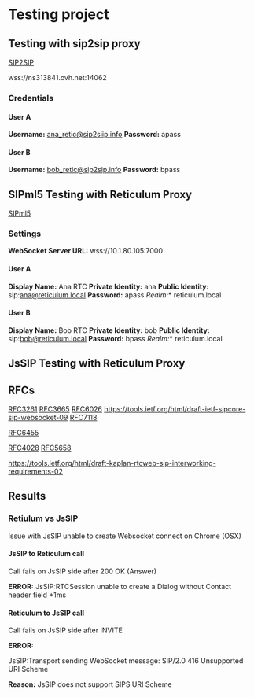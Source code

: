 # Testing project

## Testing with sip2sip proxy

[SIP2SIP](https://mdns.sipthor.net/register_sip_account.phtml)

wss://ns313841.ovh.net:14062

### Credentials

#### User A

**Username:** ana_retic@sip2siip.info
**Password:** apass

#### User B

**Username:** bob_retic@sip2sip.info
**Password:** bpass

## SIPml5 Testing with Reticulum Proxy

[SIPml5](https://www.doubango.org/sipml5/call.htm?svn=250#)

### Settings

**WebSocket Server URL:** wss://10.1.80.105:7000

#### User A

**Display Name:** Ana RTC
**Private Identity:** ana
**Public Identity:** sip:ana@reticulum.local
**Password:** apass
**Realm*:** reticulum.local

#### User B

**Display Name:** Bob RTC
**Private Identity:** bob
**Public Identity:** sip:bob@reticulum.local
**Password:** bpass
**Realm*:** reticulum.local


## JsSIP Testing with Reticulum Proxy

## RFCs

[RFC3261](https://tools.ietf.org/html/rfc3261)
[RFC3665](https://tools.ietf.org/html/rfc3665)
[RFC6026](https://tools.ietf.org/html/rfc6026)
https://tools.ietf.org/html/draft-ietf-sipcore-sip-websocket-09
[RFC7118](https://tools.ietf.org/html/rfc7118)

[RFC6455](http://tools.ietf.org/html/rfc6455)

[RFC4028](https://tools.ietf.org/html/rfc4028)
[RFC5658](https://tools.ietf.org/html/rfc5658)

https://tools.ietf.org/html/draft-kaplan-rtcweb-sip-interworking-requirements-02



## Results

### Retiulum vs JsSIP

Issue with JsSIP unable to create Websocket connect on Chrome (OSX)

#### JsSIP to Reticulum call

Call fails on JsSIP side after 200 OK (Answer)

**ERROR:** JsSIP:RTCSession unable to create a Dialog without Contact header field +1ms


#### Reticulum to JsSIP call

Call fails on JsSIP side after INVITE

**ERROR:**

JsSIP:Transport sending WebSocket message:
SIP/2.0 416 Unsupported URI Scheme

**Reason:** JsSIP does not support SIPS URI Scheme
